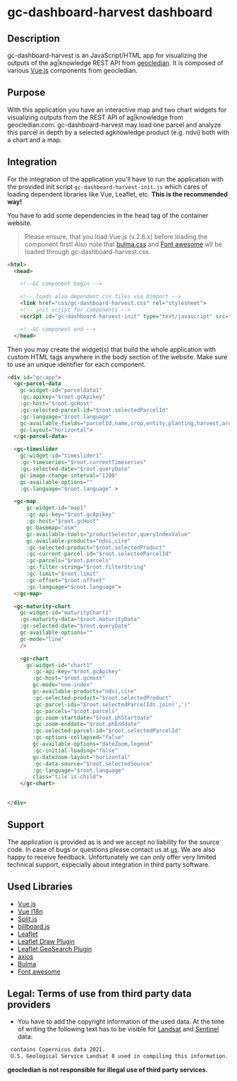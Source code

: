 # gc-dashboard-harvest dashboard
## Description
gc-dashboard-harvest is an JavaScript/HTML app for visualizing the outputs of the ag|knowledge REST API from [geocledian](https://www.geocledian.com).
It is composed of various [Vue.js](https://www.vuejs.org) components from geocledian.

## Purpose
With this application you have an interactive map and two chart widgets for visualizing outputs from the REST API of ag|knowledge from geocledian.com. gc-dashboard-harvest may load one parcel and analyze this parcel in depth by a selected agknowledge product (e.g. ndvi) both with a chart and a map.

## Integration
For the integration of the application you'll have to run the application with the provided init script `gc-dashboard-harvest-init.js` which cares of loading dependent libraries like Vue, Leaflet, etc. **This is the recommended way!**

You have to add some dependencies in the head tag of the container website.
>Please ensure, that you load Vue.js (v.2.6.x) before loading the component first!
Also note that <a href="www.bulma.org">bulma.css</a> and <a href="www.fontawesome.org">Font awesome</a> wll be loaded through gc-dashboard-harvest.css.


```html
<html>
  <head>

    <!--GC component begin -->

    <!-- loads also dependent css files via @import -->
    <link href="css/gc-dashboard-harvest.css" rel="stylesheet">
    <!-- init script for components -->
    <script id="gc-dashboard-harvest-init" type="text/javascript" src="js/gc-dashboard-harvest-init.js" async></script>

    <!--GC component end -->
  </head>
```

Then you may create the widget(s) that build the whole application with custom HTML tags anywhere in the body section of the website. Make sure to use an unique identifier for each component. 

```html
<div id="gc-app">
  <gc-parcel-data 
    gc-widget-id="parceldata1"
    :gc-apikey="$root.gcApikey" 
    :gc-host="$root.gcHost"
    :gc-selected-parcel-id="$root.selectedParcelId"
    :gc-language="$root.language"
    gc-available-fields="parcelId,name,crop,entity,planting,harvest,area,promotion"
    gc-layout="horizontal">
  </gc-parcel-data>  

  <gc-timeslider
    gc-widget-id="timeslider1" 
    :gc-timeseries="$root.currentTimeseries"
    :gc-selected-date="$root.queryDate"
    gc-image-change-interval="1200"
    gc-available-options=""
    :gc-language="$root.language" >

  <gc-map       
      gc-widget-id="map1" 
      :gc-api-key="$root.gcApikey" 
      :gc-host="$root.gcHost"
      gc-basemap="osm"
      gc-available-tools="productSelector,queryIndexValue" 
      gc-available-products="ndvi,cire"
      :gc-selected-product="$root.selectedProduct"
      :gc-current-parcel-id="$root.selectedParcelId"
      :gc-parcels="$root.parcels"
      :gc-filter-string="$root.filterString"
      :gc-limit="$root.limit"
      :gc-offset="$root.offset"
      :gc-language="$root.language">
  </gc-map>

  <gc-maturity-chart 
    gc-widget-id="maturityChart1"
    :gc-maturity-data="$root.maturityData"
    :gc-selected-date="$root.queryDate"
    gc-available-options=""
    gc-mode="line"
    />

    <gc-chart 
      gc-widget-id="chart1"
        :gc-api-key="$root.gcApikey" 
        :gc-host="$root.gcHost"
        gc-mode="one-index"
        gc-available-products="ndvi,cire"
        :gc-selected-product="$root.selectedProduct"
        :gc-parcel-ids="$root.selectedParcelIds.join(',')"
        :gc-parcels="$root.parcels"
        :gc-zoom-startdate="$root.phStartdate"
        :gc-zoom-enddate="$root.phEnddate"
        :gc-selected-parcel-id="$root.selectedParcelId"
        :gc-options-collapsed="false"
        gc-available-options="dateZoom,legend"
        :gc-initial-loading="false"
        gc-datezoom-layout="horizontal"
        :gc-data-source="$root.selectedSource"
        :gc-language="$root.language"
        class="tile is-child">
    </gc-chart>

  
</div>
```
## Support
The application is provided as is and we accept no liability for the source code. In case of bugs or questions please contact us at [us](mailto:info@geocledian.com). We are also happy to receive feedback. Unfortunately we can only offer very limited technical support, especially about integration in third party software.

## Used Libraries
- [Vue.js](https://www.vuejs.org)
- [Vue I18n](https://kazupon.github.io/vue-i18n/)
- [Split.js](https://split.js.org/)
- [billboard.js](https://naver.github.io/billboard.js/)
- [Leaflet](https://leafletjs.com/)
- [Leaflet Draw Plugin](http://leaflet.github.io/Leaflet.draw/docs/leaflet-draw-latest.html)
- [Leaflet GeoSearch Plugin](https://github.com/smeijer/leaflet-geosearch)
- [axios](https://github.com/axios/axios)
- [Bulma](https://bulma.io/documentation/)
- [Font awesome](https://fontawesome.com/)

## Legal: Terms of use from third party data providers
- You have to add the copyright information of the used data. At the time of writing the following text has to be visible for [Landsat](https://www.usgs.gov/information-policies-and-instructions/crediting-usgs) and [Sentinel](https://scihub.copernicus.eu/twiki/pub/SciHubWebPortal/TermsConditions/TC_Sentinel_Data_31072014.pdf) data:

```html
 contains Copernicus data 2021.
 U.S. Geological Service Landsat 8 used in compiling this information.
```

**geocledian is not responsible for illegal use of third party services.**
